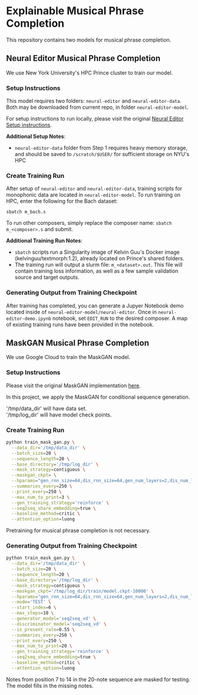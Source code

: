 # Explainable Musical Phrase Completion

This repository contains two models for musical phrase completion.

## Neural Editor Musical Phrase Completion
We use New York University's HPC Prince cluster to train our model.

### Setup Instructions

This model requires two folders: `neural-editor` and `neural-editor-data`. Both may be downloaded from current repo, in folder `neural-editor-model`.

For setup instructions to run locally, please visit the original [Neural Editor Setup instructions](https://github.com/kelvinguu/neural-editor/tree/readme).

**Additional Setup Notes**:
- `neural-editor-data` folder from Step 1 requires heavy memory storage, and should be saved to `/scratch/$USER/` for sufficient storage on NYU's HPC


### Create Training Run

After setup of `neural-editor` and `neural-editor-data`, training scripts for monophonic data are located in `neural-editor-model`. To run training on HPC, enter the following for the Bach dataset:

```
sbatch m_bach.s
```
To run other composers, simply replace the composer name: `sbatch m_<composer>.s` and submit.

**Additional Training Run Notes**:
- `sbatch` scripts run a Singularity image of Kelvin Guu's Docker image (kelvinguu/textmorph:1.2), already located on Prince's shared folders. 
- The training run will output a slurm file: `m_<dataset>.out`. This file will contain training loss information, as well as a few sample validation source and target outputs.


### Generating Output from Training Checkpoint

After training has completed, you can generate a Jupyer Notebook demo located inside of `neural-editor-model/neural-editor`. Once in `neural-editor-demo.ipynb` notebook, set `EDIT_RUN` to the desired composer. A map of existing training runs have been provided in the notebook.


## MaskGAN Musical Phrase Completion
We use Google Cloud to train the MaskGAN model.

### Setup Instructions

Please visit the original MaskGAN implementation [here](https://github.com/tensorflow/models/tree/master/research/maskgan).

In this project, we apply the MaskGAN for conditional sequence generation.

'/tmp/data_dir' will have data set. <br/>
'/tmp/log_dir' will have model check points.<br/>

### Create Training Run
```bash
python train_mask_gan.py \
  --data_dir='/tmp/data_dir' \
  --batch_size=20 \
  --sequence_length=20 \
  --base_directory='/tmp/log_dir' \
  --mask_strategy=contiguous \
  --maskgan_ckpt= \
  --hparams="gen_rnn_size=64,dis_rnn_size=64,gen_num_layers=2,dis_num_layers=2,gen_learning_rate=0.00038877,gen_learning_rate_decay=1.0,gen_full_learning_rate_steps=120000,gen_vd_keep_prob=0.33971,rl_discount_rate=0.89072,dis_learning_rate=5e-4,baseline_decay=0.99,dis_train_iterations=2,dis_pretrain_learning_rate=0.005,critic_learning_rate=5.1761e-7,dis_vd_keep_prob=0.71940" --mode='TRAIN' --max_steps=30000 --generator_model='seq2seq_vd' --discriminator_model='seq2seq_vd' --is_present_rate=0.55 \
  --summaries_every=250 \
  --print_every=250 \
  --max_num_to_print=3 \
  --gen_training_strategy='reinforce' \
  --seq2seq_share_embedding=true \
  --baseline_method=critic \
  --attention_option=luong
```

Pretraining for musical phrase completion is not necessary.

### Generating Output from Training Checkpoint
```bash
python train_mask_gan.py \
  --data_dir='/tmp/data_dir' \
  --batch_size=20 \
  --sequence_length=20 \
  --base_directory='/tmp/log_dir' \
  --mask_strategy=contiguous \
  --maskgan_ckpt='/tmp/log_dir/train/model.ckpt-10000' \
  --hparams="gen_rnn_size=64,dis_rnn_size=64,gen_num_layers=2,dis_num_layers=2,gen_learning_rate=0.000038877,gen_learning_rate_decay=1.0,gen_full_learning_rate_steps=2000000,gen_vd_keep_prob=0.33971,rl_discount_rate=0.89072,dis_learning_rate=5e-4,baseline_decay=0.99,dis_train_iterations=2,dis_pretrain_learning_rate=0.005,critic_learning_rate=5.1761e-7,dis_vd_keep_prob=0.71940" \
  --mode='TEST' \
  --start_index=6 \
  --max_steps=10 \
  --generator_model='seq2seq_vd' \
  --discriminator_model='seq2seq_vd' \
  --is_present_rate=0.55 \
  --summaries_every=250 \
  --print_every=250 \
  --max_num_to_print=20 \
  --gen_training_strategy='reinforce' \
  --seq2seq_share_embedding=true \
  --baseline_method=critic \
  --attention_option=luong
```

Notes from position 7 to 14 in the 20-note sequence are masked for testing. The model fills in the missing notes.
